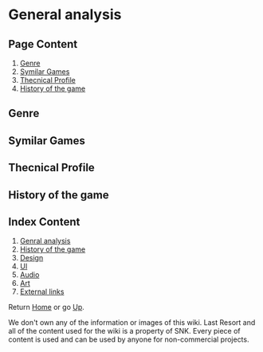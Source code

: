 # **General analysis**
## **Page Content**
1. [Genre](https://github.com/ericlr1/Proyecto_1_Guerrilla-War/blob/gh-pages/general_analysis.md#genre)
2. [Symilar Games]()
3. [Thecnical Profile]()
4. [History of the game]()

## **Genre**

## **Symilar Games**

## **Thecnical Profile**

## **History of the game**

## **Index Content**

1. [Genral analysis]()
2. [History of the game]()
3. [Design]()
4. [UI]()
5. [Audio]()
6. [Art]()
7. [External links]()










Return [Home](https://ericlr1.github.io/Proyecto_1_Guerrilla-War/) or go [Up](https://github.com/ericlr1/Proyecto_1_Guerrilla-War/blob/gh-pages/general_analysis.md).

We don't own any of the information or images of this wiki. Last Resort and all of the content used for the wiki is a property of SNK. Every piece of content is used and can be used by anyone for non-commercial projects.
